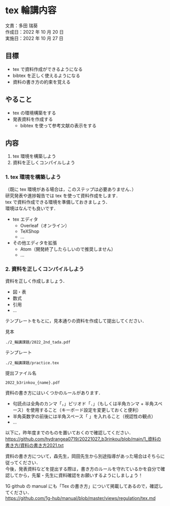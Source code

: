 # tex 輪講内容
文責：多田 瑞葵  
作成日：2022 年 10 月 20 日  
実施日：2022 年 10 月 27 日

## 目標
- tex で資料作成ができるようになる
- bibtex を正しく使えるようになる
- 資料の書き方の約束を覚える

## やること
- tex の環境構築をする
- 発表資料を作成する
  - bibtex を使って参考文献の表示をする

## 内容
1. tex 環境を構築しよう
2. 資料を正しくコンパイルしよう



### 1. tex 環境を構築しよう
（既に tex 環境がある場合は，このステップは必要ありません．）  
研究発表や進捗報告では tex を使って資料作成をします．  
tex で資料作成できる環境を準備しておきましょう．  
環境はなんでも良いです．  
- tex エディタ
  - Overleaf（オンライン）
  - TeXShop
  - ...
- その他エディタを拡張
  - Atom（開発終了したらしいので推奨しません）
  - ...


### 2. 資料を正しくコンパイルしよう
資料を正しく作成しましょう．  
- 図・表
- 数式
- 引用
- ...

テンプレートをもとに，見本通りの資料を作成して提出してください．  

見本
```
./2_輪講課題/2022_2nd_tada.pdf
```

テンプレート
```
./2_輪講課題/practice.tex
```

提出ファイル名
```
2022_b3rinkou_{name}.pdf
```

資料の書き方にはいくつかのルールがあります．  
- 句読点は全角のカンマ「，」ピリオド「．」（もしくは半角カンマ + 半角スペース）を使用すること（キーボード設定を変更しておくと便利）
- 半角英数字の前後には半角スペース「 」を入れること（視認性の観点）
- ...

以下に，昨年度までのものを置いておくので確認してください．  
https://github.com/hydrangea0719/20221027_b3rinkou/blob/main/1_資料の書き方/資料の書き方2021.txt

資料の書き方について，森先生，岡田先生から別途指導があった場合はそちらに従ってください．  
今後，発表資料などを提出する際は，書き方のルールを守れているかを自分で確認してから，先輩・先生に資料確認をお願いするようにしましょう！  

1G github の manual にも「Tex の書き方」について掲載してあるので，確認してください．  
https://github.com/1g-hub/manual/blob/master/views/regulation/tex.md
